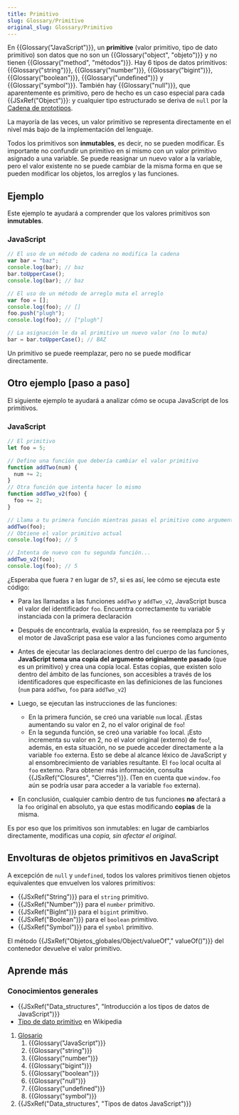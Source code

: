 ```yaml
---
title: Primitivo
slug: Glossary/Primitive
original_slug: Glossary/Primitivo
---
```


En {{Glossary("JavaScript")}}, un **primitive** (valor primitivo, tipo de dato primitivo) son datos que no son un {{Glossary("object", "objeto")}} y no tienen {{Glossary("method", "métodos")}}. Hay 6 tipos de datos primitivos: {{Glossary("string")}}, {{Glossary("number")}}, {{Glossary("bigint")}}, {{Glossary("boolean")}}, {{Glossary("undefined")}} y {{Glossary("symbol")}}. También hay {{Glossary("null")}}, que aparentemente es primitivo, pero de hecho es un caso especial para cada {{JSxRef("Object")}}: y cualquier tipo estructurado se deriva de `null` por la [Cadena de prototipos](/es/docs/Learn/JavaScript/Objects/Inheritance).

La mayoría de las veces, un valor primitivo se representa directamente en el nivel más bajo de la implementación del lenguaje.

Todos los primitivos son **inmutables**, es decir, no se pueden modificar. Es importante no confundir un primitivo en sí mismo con un valor primitivo asignado a una variable. Se puede reasignar un nuevo valor a la variable, pero el valor existente no se puede cambiar de la misma forma en que se pueden modificar los objetos, los arreglos y las funciones.

## Ejemplo

Este ejemplo te ayudará a comprender que los valores primitivos son **inmutables**.

### JavaScript

```js
// El uso de un método de cadena no modifica la cadena
var bar = "baz";
console.log(bar); // baz
bar.toUpperCase();
console.log(bar); // baz

// El uso de un método de arreglo muta el arreglo
var foo = [];
console.log(foo); // []
foo.push("plugh");
console.log(foo); // ["plugh"]

// La asignación le da al primitivo un nuevo valor (no lo muta)
bar = bar.toUpperCase(); // BAZ
```

Un primitivo se puede reemplazar, pero no se puede modificar directamente.

## Otro ejemplo \[paso a paso]

El siguiente ejemplo te ayudará a analizar cómo se ocupa JavaScript de los primitivos.

### JavaScript

```js
// El primitivo
let foo = 5;

// Define una función que debería cambiar el valor primitivo
function addTwo(num) {
  num += 2;
}
// Otra función que intenta hacer lo mismo
function addTwo_v2(foo) {
  foo += 2;
}

// Llama a tu primera función mientras pasas el primitivo como argumento
addTwo(foo);
// Obtiene el valor primitivo actual
console.log(foo); // 5

// Intenta de nuevo con tu segunda función...
addTwo_v2(foo);
console.log(foo); // 5
```

¿Esperaba que fuera `7` en lugar de `5`?, si es así, lee cómo se ejecuta este código:

- Para las llamadas a las funciones `addTwo` y `addTwo_v2`, JavaScript busca el valor del identificador `foo`. Encuentra correctamente tu variable instanciada con la primera declaración
- Después de encontrarla, evalúa la expresión, `foo` se reemplaza por 5 y el motor de JavaScript pasa ese valor a las funciones como argumento
- Antes de ejecutar las declaraciones dentro del cuerpo de las funciones, **JavaScript toma una copia del argumento originalmente pasado** (que es un primitivo) y crea una copia local. Estas copias, que existen solo dentro del ámbito de las funciones, son accesibles a través de los identificadores que especificaste en las definiciones de las funciones (`num` para `addTwo`, `foo` para `addTwo_v2`)
- Luego, se ejecutan las instrucciones de las funciones:

  - En la primera función, se creó una variable `num` local. ¡Estas aumentando su valor en 2, no el valor original de `foo`!
  - En la segunda función, se creó una variable `foo` local. ¡Esto incrementa su valor en 2, no el valor original (externo) de `foo`!, además, en esta situación, no se puede acceder directamente a la variable `foo` externa. Esto se debe al alcance léxico de JavaScript y al ensombrecimiento de variables resultante. El `foo` local oculta al `foo` externo. Para obtener más información, consulta {{JSxRef("Closures", "Cierres")}}. (Ten en cuenta que `window.foo` aún se podría usar para acceder a la variable `foo` externa).

- En conclusión, cualquier cambio dentro de tus funciones **no** afectará a la `foo` original en absoluto, ya que estas modificando **copias** de la misma.

Es por eso que los primitivos son inmutables: en lugar de cambiarlos directamente, modificas una _copia, sin afectar el original_.

## Envolturas de objetos primitivos en JavaScript

A excepción de `null` y `undefined`, todos los valores primitivos tienen objetos equivalentes que envuelven los valores primitivos:

- {{JSxRef("String")}} para el `string` primitivo.
- {{JSxRef("Number")}} para el `number` primitivo.
- {{JSxRef("BigInt")}} para el `bigint` primitivo.
- {{JSxRef("Boolean")}} para el `boolean` primitivo.
- {{JSxRef("Symbol")}} para el `symbol` primitivo.

El método {{JSxRef("Objetos_globales/Object/valueOf"," valueOf()")}} del contenedor devuelve el valor primitivo.

## Aprende más

### Conocimientos generales

- {{JSxRef("Data_structures", "Introducción a los tipos de datos de JavaScript")}}
- [Tipo de dato primitivo](https://es.wikipedia.org/wiki/Tipo_de_dato_primitivo) en Wikipedia

<section id="Quick_links">
 <ol>
  <li><a href="/es/docs/Glossary">Glosario</a>
   <ol>
    <li>{{Glossary("JavaScript")}}</li>
    <li>{{Glossary("string")}}</li>
    <li>{{Glossary("number")}}</li>
    <li>{{Glossary("bigint")}}</li>
    <li>{{Glossary("boolean")}}</li>
    <li>{{Glossary("null")}}</li>
    <li>{{Glossary("undefined")}}</li>
    <li>{{Glossary("symbol")}}</li>
   </ol>
  </li>
  <li>{{JSxRef("Data_structures", "Tipos de datos JavaScript")}}</li>
 </ol>
</section>
